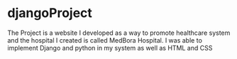 # djangoProject
The Project is a website I developed as a way to promote healthcare system and the hospital I created is called MedBora Hospital.
I was able to implement Django and python in my system as well as HTML and CSS
